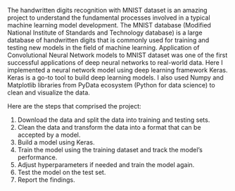 The handwritten digits recognition with MNIST dataset is an amazing project to understand the fundamental processes involved in a typical machine learning model development. The MNIST database (Modified National Institute of Standards and Technology database) is a large database of handwritten digits that is commonly used for training and testing new models in the field of machine learning. Application of Convolutional Neural Network models to MNIST dataset was one of the first successful applications of deep neural networks to real-world data. Here I implemented a neural network model using deep learning framework Keras. Keras is a go-to tool to build deep learning models. 
I also used Numpy and Matplotlib libraries from PyData ecosystem (Python for data science) to clean and visualize the data.

Here are the steps that comprised the project:

1) Download the data and split the data into training and testing sets.
2) Clean the data and transform the data into a format that can be accepted by a model.
3) Build a model using Keras.
4) Train the model using the training dataset and track the model’s performance.
5) Adjust hyperparameters if needed and train the model again.
6) Test the model on the test set.
7) Report the findings.
